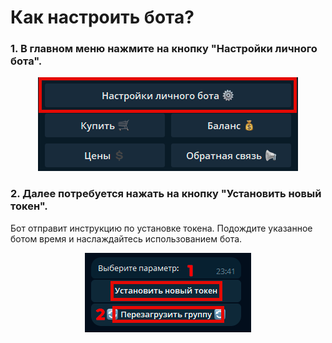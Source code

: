 # Как настроить бота?

### 1. В главном меню нажмите на кнопку "Настройки личного бота".

<p align="center">
  <img src="img/setting_1.png" alt="Главное меню">
</p>

### 2. Далее потребуется нажать на кнопку "Установить новый токен".
Бот отправит инструкцию по установке токена.
Подождите указанное ботом время и наслаждайтесь использованием бота.

<p align="center">
  <img src="img/setting_2.png" alt="Установка токена">
</p>
